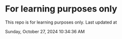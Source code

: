 # For learning purposes only
This repo is for learning purposes only.
Last updated at

Sunday, October 27, 2024 10:34:36 AM

